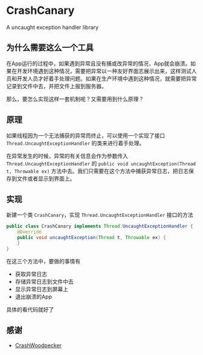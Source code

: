 # CrashCanary
A uncaught exception handler library 

## 为什么需要这么一个工具

在App运行的过程中，如果遇到异常且没有捕或改异常的情况，App就会崩溃。如果在开发环境遇到这种情况，需要把异常以一种友好界面志展示出来，这样测试人员和开发人员才好着手处理问题。如果在生产环境中遇到这种情况，就需要把异常记录到文件中去，并把文件上报到服务器。

那么，要怎么实现这样一套机制呢？又需要用到什么原理？

## 原理

如果线程因为一个无法捕获的异常而终止，可以使用一个实现了接口 `Thread.UncaughtExceptionHandler` 的类来进行着手处理。

在异常发生的时候，异常的有关信息会作为参数传入 `Thread.UncaughtExceptionHandler`  的 `public void uncaughtException(Thread t, Throwable ex)`  方法中去。我们只需要在这个方法中捕获异常日志，把日志保存到文件或者显示到界面上。

## 实现

新建一个类 `CrashCanary`，实现 `Thread.UncaughtExceptionHandler` 接口的方法

```java
public class CrashCanary implements Thread.UncaughtExceptionHandler {
	@Override
    public void uncaughtException(Thread t, Throwable ex) {
    }
}
```

在这三个方法中，要做的事情有

* 获取异常日志
* 存储异常日志到文件中去
* 显示异常日志到屏幕上
* 退出崩溃的App

具体的看代码就好了

## 感谢

* [CrashWoodpecker](https://github.com/drakeet/CrashWoodpecker)

